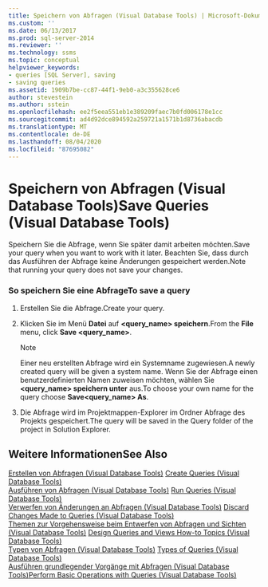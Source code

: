 ```yaml
---
title: Speichern von Abfragen (Visual Database Tools) | Microsoft-Dokumentation
ms.custom: ''
ms.date: 06/13/2017
ms.prod: sql-server-2014
ms.reviewer: ''
ms.technology: ssms
ms.topic: conceptual
helpviewer_keywords:
- queries [SQL Server], saving
- saving queries
ms.assetid: 1909b7be-cc87-44f1-9eb0-a3c355628ce6
author: stevestein
ms.author: sstein
ms.openlocfilehash: ee2f5eea551eb1e389209faec7b0fd006178e1cc
ms.sourcegitcommit: ad4d92dce894592a259721a1571b1d8736abacdb
ms.translationtype: MT
ms.contentlocale: de-DE
ms.lasthandoff: 08/04/2020
ms.locfileid: "87695082"
---
```

# <a name="save-queries-visual-database-tools"></a><span data-ttu-id="bb3b7-102">Speichern von Abfragen (Visual Database Tools)</span><span class="sxs-lookup"><span data-stu-id="bb3b7-102">Save Queries (Visual Database Tools)</span></span>
  <span data-ttu-id="bb3b7-103">Speichern Sie die Abfrage, wenn Sie später damit arbeiten möchten.</span><span class="sxs-lookup"><span data-stu-id="bb3b7-103">Save your query when you want to work with it later.</span></span> <span data-ttu-id="bb3b7-104">Beachten Sie, dass durch das Ausführen der Abfrage keine Änderungen gespeichert werden.</span><span class="sxs-lookup"><span data-stu-id="bb3b7-104">Note that running your query does not save your changes.</span></span>  
  
### <a name="to-save-a-query"></a><span data-ttu-id="bb3b7-105">So speichern Sie eine Abfrage</span><span class="sxs-lookup"><span data-stu-id="bb3b7-105">To save a query</span></span>  
  
1.  <span data-ttu-id="bb3b7-106">Erstellen Sie die Abfrage.</span><span class="sxs-lookup"><span data-stu-id="bb3b7-106">Create your query.</span></span>  
  
2.  <span data-ttu-id="bb3b7-107">Klicken Sie im Menü **Datei** auf **<query_name> speichern**.</span><span class="sxs-lookup"><span data-stu-id="bb3b7-107">From the **File** menu, click **Save <query_name>**.</span></span>  
  
    > [!NOTE]  
    >  <span data-ttu-id="bb3b7-108">Einer neu erstellten Abfrage wird ein Systemname zugewiesen.</span><span class="sxs-lookup"><span data-stu-id="bb3b7-108">A newly created query will be given a system name.</span></span> <span data-ttu-id="bb3b7-109">Wenn Sie der Abfrage einen benutzerdefinierten Namen zuweisen möchten, wählen Sie **<query_name> speichern unter** aus.</span><span class="sxs-lookup"><span data-stu-id="bb3b7-109">To choose your own name for the query choose **Save<query_name> As**.</span></span>  
  
3.  <span data-ttu-id="bb3b7-110">Die Abfrage wird im Projektmappen-Explorer im Ordner Abfrage des Projekts gespeichert.</span><span class="sxs-lookup"><span data-stu-id="bb3b7-110">The query will be saved in the Query folder of the project in Solution Explorer.</span></span>  
  
## <a name="see-also"></a><span data-ttu-id="bb3b7-111">Weitere Informationen</span><span class="sxs-lookup"><span data-stu-id="bb3b7-111">See Also</span></span>  
 <span data-ttu-id="bb3b7-112">[Erstellen von Abfragen &#40;Visual Database Tools&#41;](visual-database-tools.md) </span><span class="sxs-lookup"><span data-stu-id="bb3b7-112">[Create Queries &#40;Visual Database Tools&#41;](visual-database-tools.md) </span></span>  
 <span data-ttu-id="bb3b7-113">[Ausführen von Abfragen &#40;Visual Database Tools&#41;](run-queries-visual-database-tools.md) </span><span class="sxs-lookup"><span data-stu-id="bb3b7-113">[Run Queries &#40;Visual Database Tools&#41;](run-queries-visual-database-tools.md) </span></span>  
 <span data-ttu-id="bb3b7-114">[Verwerfen von Änderungen an Abfragen &#40;Visual Database Tools&#41;](discard-changes-made-to-queries-visual-database-tools.md) </span><span class="sxs-lookup"><span data-stu-id="bb3b7-114">[Discard Changes Made to Queries &#40;Visual Database Tools&#41;](discard-changes-made-to-queries-visual-database-tools.md) </span></span>  
 <span data-ttu-id="bb3b7-115">[Themen zur Vorgehensweise beim Entwerfen von Abfragen und Sichten &#40;Visual Database Tools&#41;](design-queries-and-views-how-to-topics-visual-database-tools.md) </span><span class="sxs-lookup"><span data-stu-id="bb3b7-115">[Design Queries and Views How-to Topics &#40;Visual Database Tools&#41;](design-queries-and-views-how-to-topics-visual-database-tools.md) </span></span>  
 <span data-ttu-id="bb3b7-116">[Typen von Abfragen &#40;Visual Database Tools&#41;](types-of-queries-visual-database-tools.md) </span><span class="sxs-lookup"><span data-stu-id="bb3b7-116">[Types of Queries &#40;Visual Database Tools&#41;](types-of-queries-visual-database-tools.md) </span></span>  
 [<span data-ttu-id="bb3b7-117">Ausführen grundlegender Vorgänge mit Abfragen &#40;Visual Database Tools&#41;</span><span class="sxs-lookup"><span data-stu-id="bb3b7-117">Perform Basic Operations with Queries &#40;Visual Database Tools&#41;</span></span>](perform-basic-operations-with-queries-visual-database-tools.md)  
  
  
